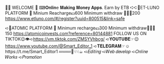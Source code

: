 👋🏻 WELCOME 🤗 
⌨︎𝐎𝐧𝐥𝐢𝐧e 𝐌𝐚𝐤𝐢𝐧𝐠 𝐌𝐨𝐧𝐞𝐲 𝐀𝐩𝐩𝐬.
Earn by ETB
➪➪🤑ET-LUNO PLATFORM 🤑
Minium Reacharge💵600
Minimum withdraw 👨🏻‍💻200
https://www.etluno.com/#/register?uuid=800515&link=safe

➪🤑ATOMIC PLATFORM 🤑
Minimum recharge💵300
Minimum withdraw👨🏻‍💻150
https://atomicoinvests.com?reference=80144881
FOLLOW US ON TIKTOK😉👁️➪https://vm.tiktok.com/ZMSYVhbcg/
➪𝐘𝐎𝐔𝐓𝐔𝐁𝐄☞︎︎︎😉https://www.youtube.com/@Smart_Editor_1    ➪𝐓𝐄𝐋𝐄𝐆𝐑𝐀𝐌☞︎︎︎☺️https://t.me/Smart_Editor1
💤💤💤💬☟︎︎︎☟︎︎︎☕︎
➪𝐸𝑑𝑖𝑡𝑖𝑛𝑔
➪𝑊𝑒𝑏 𝑑𝑒𝑣𝑒𝑙𝑜𝑝
➪𝑂𝑛𝑙𝑖𝑛𝑒 𝑊𝑜𝑟𝑘𝑠
➪𝑃𝑟𝑜𝑚𝑜𝑡𝑖𝑜𝑛
